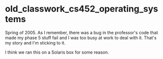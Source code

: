# old_classwork_cs452_operating_systems
Spring of 2005.  As I remember, there was a bug in the professor's code that made my phase 5 stuff fail and I was too busy at work to deal with it.  That's my story and I'm sticking to it.

I think we ran this on a Solaris box for some reason.
